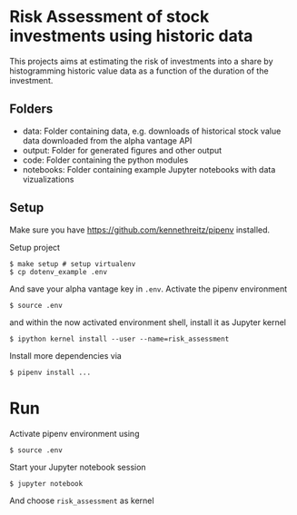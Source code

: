 # Risk Assessment of stock investments using historic data

This projects aims at estimating the risk of investments into a share by histogramming historic value data as a function of the duration of the investment.

## Folders

- data: Folder containing data, e.g. downloads of historical stock value data downloaded from the alpha vantage API
- output: Folder for generated figures and other output
- code: Folder containing the python modules
- notebooks: Folder containing example Jupyter notebooks with data vizualizations

## Setup

Make sure you have https://github.com/kennethreitz/pipenv installed.

Setup project

    $ make setup # setup virtualenv
    $ cp dotenv_example .env

And save your alpha vantage key in `.env`.
Activate the pipenv environment

    $ source .env

and within the now activated environment shell, install it as Jupyter kernel

    $ ipython kernel install --user --name=risk_assessment

Install more dependencies via

    $ pipenv install ...

# Run

Activate pipenv environment using

    $ source .env

Start your Jupyter notebook session

    $ jupyter notebook

And choose `risk_assessment` as kernel
